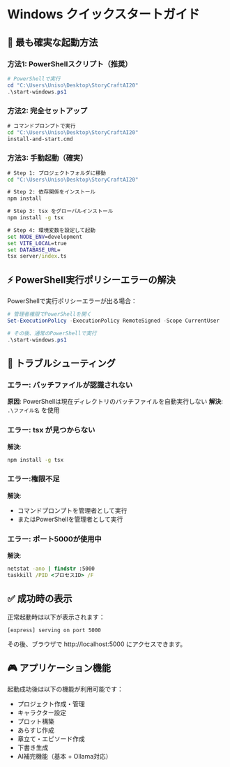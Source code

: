 # Windows クイックスタートガイド

## 🎯 最も確実な起動方法

### 方法1: PowerShellスクリプト（推奨）

```powershell
# PowerShellで実行
cd "C:\Users\Uniso\Desktop\StoryCraftAI20"
.\start-windows.ps1
```

### 方法2: 完全セットアップ

```cmd
# コマンドプロンプトで実行
cd "C:\Users\Uniso\Desktop\StoryCraftAI20"  
install-and-start.cmd
```

### 方法3: 手動起動（確実）

```cmd
# Step 1: プロジェクトフォルダに移動
cd "C:\Users\Uniso\Desktop\StoryCraftAI20"

# Step 2: 依存関係をインストール
npm install

# Step 3: tsx をグローバルインストール
npm install -g tsx

# Step 4: 環境変数を設定して起動
set NODE_ENV=development
set VITE_LOCAL=true
set DATABASE_URL=
tsx server/index.ts
```

## ⚡ PowerShell実行ポリシーエラーの解決

PowerShellで実行ポリシーエラーが出る場合：

```powershell
# 管理者権限でPowerShellを開く
Set-ExecutionPolicy -ExecutionPolicy RemoteSigned -Scope CurrentUser

# その後、通常のPowerShellで実行
.\start-windows.ps1
```

## 🔧 トラブルシューティング

### エラー: バッチファイルが認識されない
**原因**: PowerShellは現在ディレクトリのバッチファイルを自動実行しない
**解決**: `.\ファイル名` を使用

### エラー: tsx が見つからない
**解決**: 
```cmd
npm install -g tsx
```

### エラー:権限不足
**解決**: 
- コマンドプロンプトを管理者として実行
- またはPowerShellを管理者として実行

### エラー: ポート5000が使用中
**解決**:
```cmd
netstat -ano | findstr :5000
taskkill /PID <プロセスID> /F
```

## ✅ 成功時の表示

正常起動時は以下が表示されます：

```
[express] serving on port 5000
```

その後、ブラウザで http://localhost:5000 にアクセスできます。

## 🎮 アプリケーション機能

起動成功後は以下の機能が利用可能です：
- プロジェクト作成・管理
- キャラクター設定
- プロット構築  
- あらすじ作成
- 章立て・エピソード作成
- 下書き生成
- AI補完機能（基本 + Ollama対応）